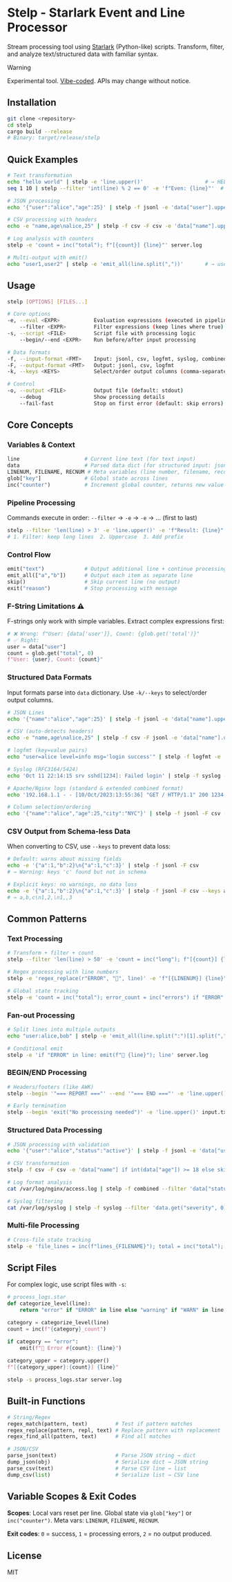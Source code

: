 # Stelp - Starlark Event and Line Processor

Stream processing tool using [Starlark](https://github.com/bazelbuild/starlark) (Python-like) scripts. Transform, filter, and analyze text/structured data with familiar syntax.

> [!WARNING]  
> Experimental tool. [Vibe-coded](https://en.wikipedia.org/wiki/Vibe_coding). APIs may change without notice.

## Installation

```bash
git clone <repository>
cd stelp  
cargo build --release
# Binary: target/release/stelp
```

## Quick Examples

```bash
# Text transformation
echo "hello world" | stelp -e 'line.upper()'                    # → HELLO WORLD
seq 1 10 | stelp --filter 'int(line) % 2 == 0' -e 'f"Even: {line}"'  # Filter + transform

# JSON processing  
echo '{"user":"alice","age":25}' | stelp -f jsonl -e 'data["user"].upper()'

# CSV processing with headers
echo -e "name,age\nalice,25" | stelp -f csv -F csv -e 'data["name"].upper()'

# Log analysis with counters
stelp -e 'count = inc("total"); f"[{count}] {line}"' server.log

# Multi-output with emit()
echo "user1,user2" | stelp -e 'emit_all(line.split(","))'       # → user1\nuser2
```

## Usage

```bash
stelp [OPTIONS] [FILES...]

# Core options
-e, --eval <EXPR>           Evaluation expressions (executed in pipeline order)
    --filter <EXPR>         Filter expressions (keep lines where true)
-s, --script <FILE>         Script file with processing logic
    --begin/--end <EXPR>    Run before/after input processing

# Data formats  
-f, --input-format <FMT>    Input: jsonl, csv, logfmt, syslog, combined
-F, --output-format <FMT>   Output: jsonl, csv, logfmt  
-k, --keys <KEYS>           Select/order output columns (comma-separated)

# Control
-o, --output <FILE>         Output file (default: stdout)
    --debug                 Show processing details
    --fail-fast             Stop on first error (default: skip errors)
```

## Core Concepts

### Variables & Context
```python
line                     # Current line text (for text input)
data                     # Parsed data dict (for structured input: jsonl/csv/logfmt/syslog)
LINENUM, FILENAME, RECNUM # Meta variables (line number, filename, record number)
glob["key"]              # Global state across lines
inc("counter")           # Increment global counter, returns new value
```

### Pipeline Processing
Commands execute in order: `--filter` → `-e` → `-e` → ... (first to last)
```bash
stelp --filter 'len(line) > 3' -e 'line.upper()' -e 'f"Result: {line}"'
# 1. Filter: keep long lines  2. Uppercase  3. Add prefix
```

### Control Flow
```python
emit("text")             # Output additional line + continue processing
emit_all(["a","b"])      # Output each item as separate line  
skip()                   # Skip current line (no output)
exit("reason")           # Stop processing with message
```

### F-String Limitations ⚠️
F-strings only work with simple variables. Extract complex expressions first:
```python
# ❌ Wrong: f"User: {data['user']}, Count: {glob.get('total')}"
# ✅ Right:
user = data["user"]
count = glob.get("total", 0)
f"User: {user}, Count: {count}"
```

### Structured Data Formats

Input formats parse into `data` dictionary. Use `-k/--keys` to select/order output columns.

```bash
# JSON Lines
echo '{"name":"alice","age":25}' | stelp -f jsonl -e 'data["name"].upper()'

# CSV (auto-detects headers)
echo -e "name,age\nalice,25" | stelp -f csv -F jsonl -e 'data["name"].upper()'

# logfmt (key=value pairs)  
echo "user=alice level=info msg='login success'" | stelp -f logfmt -e 'data["user"]'

# Syslog (RFC3164/5424)
echo 'Oct 11 22:14:15 srv sshd[1234]: Failed login' | stelp -f syslog -e 'data["prog"]'

# Apache/Nginx logs (standard & extended combined format)
echo '192.168.1.1 - - [10/Oct/2023:13:55:36] "GET / HTTP/1.1" 200 1234' | stelp -f combined -e 'data["ip"]'

# Column selection/ordering
echo '{"name":"alice","age":25,"city":"NYC"}' | stelp -f jsonl -F csv -k "name,city"
```

### CSV Output from Schema-less Data

When converting to CSV, use `--keys` to prevent data loss:
```bash
# Default: warns about missing fields
echo -e '{"a":1,"b":2}\n{"a":1,"c":3}' | stelp -f jsonl -F csv
# → Warning: keys 'c' found but not in schema

# Explicit keys: no warnings, no data loss  
echo -e '{"a":1,"b":2}\n{"a":1,"c":3}' | stelp -f jsonl -F csv --keys a,b,c
# → a,b,c\n1,2,\n1,,3
```

## Common Patterns

### Text Processing
```bash
# Transform + filter + count
stelp --filter 'len(line) > 50' -e 'count = inc("long"); f"[{count}] {line.upper()}"' input.txt

# Regex processing with line numbers
stelp -e 'regex_replace(r"ERROR", "🔴", line)' -e 'f"[{LINENUM}] {line}"' error.log

# Global state tracking
stelp -e 'count = inc("total"); error_count = inc("errors") if "ERROR" in line else glob.get("errors", 0); f"Total: {count}, Errors: {error_count}"' server.log
```

### Fan-out Processing  
```bash
# Split lines into multiple outputs
echo "user:alice,bob" | stelp -e 'emit_all(line.split(":")[1].split(","))'  # → alice\nbob

# Conditional emit
stelp -e 'if "ERROR" in line: emit(f"🚨 {line}"); line' server.log
```

### BEGIN/END Processing
```bash
# Headers/footers (like AWK)
stelp --begin '"=== REPORT ==="' --end '"=== END ==="' -e 'line.upper()' input.txt

# Early termination
stelp --begin 'exit("No processing needed")' -e 'line.upper()' input.txt
```

### Structured Data Processing
```bash
# JSON processing with validation
echo '{"user":"alice","status":"active"}' | stelp -f jsonl -e 'data["user"] if data["status"] == "active" else skip()'

# CSV transformation
stelp -f csv -F csv -e 'data["name"] if int(data["age"]) >= 18 else skip()' users.csv

# Log format analysis
cat /var/log/nginx/access.log | stelp -f combined --filter 'data["status"] >= 400' -e 'data["ip"]' | sort | uniq -c

# Syslog filtering  
cat /var/log/syslog | stelp -f syslog --filter 'data.get("severity", 0) <= 3' -e 'msg = data["msg"]; f"CRITICAL: {msg}"'
```

### Multi-file Processing
```bash
# Cross-file state tracking
stelp -e 'file_lines = inc(f"lines_{FILENAME}"); total = inc("total"); f"[{FILENAME}:{LINENUM}] {total} {line}"' *.log
```

## Script Files

For complex logic, use script files with `-s`:

```python
# process_logs.star  
def categorize_level(line):
    return "error" if "ERROR" in line else "warning" if "WARN" in line else "info"

category = categorize_level(line)
count = inc(f"{category}_count")

if category == "error":
    emit(f"🔴 Error #{count}: {line}")
    
category_upper = category.upper()
f"[{category_upper}:{count}] {line}"
```

```bash
stelp -s process_logs.star server.log
```

## Built-in Functions

```python
# String/Regex
regex_match(pattern, text)         # Test if pattern matches
regex_replace(pattern, repl, text) # Replace pattern with replacement  
regex_find_all(pattern, text)      # Find all matches

# JSON/CSV  
parse_json(text)                   # Parse JSON string → dict
dump_json(obj)                     # Serialize dict → JSON string
parse_csv(text)                    # Parse CSV line → list
dump_csv(list)                     # Serialize list → CSV line
```

## Variable Scopes & Exit Codes

**Scopes**: Local vars reset per line. Global state via `glob["key"]` or `inc("counter")`. Meta vars: `LINENUM`, `FILENAME`, `RECNUM`.

**Exit codes**: `0` = success, `1` = processing errors, `2` = no output produced.

## License

MIT